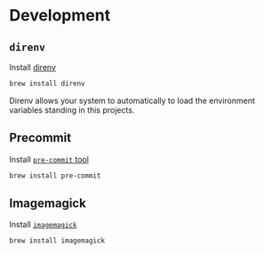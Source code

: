 # Development

## `direnv`

Install [direnv](https://direnv.net/)

```sh
brew install direnv
```

Direnv allows your system to automatically to load the environment variables standing in this projects.

## Precommit

Install [`pre-commit` tool](https://pre-commit.com)

```bash
brew install pre-commit
```

## Imagemagick

Install [`imagemagick`](https://imagemagick.org)

```bash
brew install imagemagick
```
